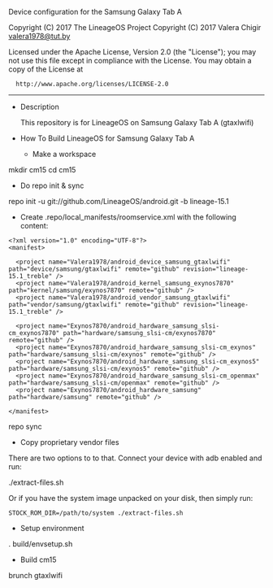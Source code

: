 Device configuration for the Samsung Galaxy Tab A

Copyright (C) 2017 The LineageOS Project
Copyright (C) 2017 Valera Chigir <valera1978@tut.by>

 Licensed under the Apache License, Version 2.0 (the "License");
 you may not use this file except in compliance with the License.
 You may obtain a copy of the License at

      http://www.apache.org/licenses/LICENSE-2.0

------------------------------------------------------------------

* Description

  This repository is for LineageOS on Samsung Galaxy Tab A (gtaxlwifi)

* How To Build LineageOS for Samsung Galaxy Tab A

  - Make a workspace

mkdir cm15
cd cm15

  - Do repo init & sync

repo init -u git://github.com/LineageOS/android.git -b lineage-15.1

  - Create .repo/local_manifests/roomservice.xml with the following content:

```
<?xml version="1.0" encoding="UTF-8"?>
<manifest>

  <project name="Valera1978/android_device_samsung_gtaxlwifi" path="device/samsung/gtaxlwifi" remote="github" revision="lineage-15.1_treble" />
  <project name="Valera1978/android_kernel_samsung_exynos7870" path="kernel/samsung/exynos7870" remote="github" />
  <project name="Valera1978/android_vendor_samsung_gtaxlwifi" path="vendor/samsung/gtaxlwifi" remote="github" revision="lineage-15.1_treble" />

  <project name="Exynos7870/android_hardware_samsung_slsi-cm_exynos7870" path="hardware/samsung_slsi-cm/exynos7870" remote="github" />
  <project name="Exynos7870/android_hardware_samsung_slsi-cm_exynos" path="hardware/samsung_slsi-cm/exynos" remote="github" />
  <project name="Exynos7870/android_hardware_samsung_slsi-cm_exynos5" path="hardware/samsung_slsi-cm/exynos5" remote="github" />
  <project name="Exynos7870/android_hardware_samsung_slsi-cm_openmax" path="hardware/samsung_slsi-cm/openmax" remote="github" />
  <project name="Exynos7870/android_hardware_samsung" path="hardware/samsung" remote="github" />

</manifest>
```

repo sync

  - Copy proprietary vendor files

  There are two options to to that. Connect your device with adb enabled and run:

./extract-files.sh

  Or if you have the system image unpacked on your disk, then simply run:

    STOCK_ROM_DIR=/path/to/system ./extract-files.sh

  - Setup environment

. build/envsetup.sh

  - Build cm15

brunch gtaxlwifi
